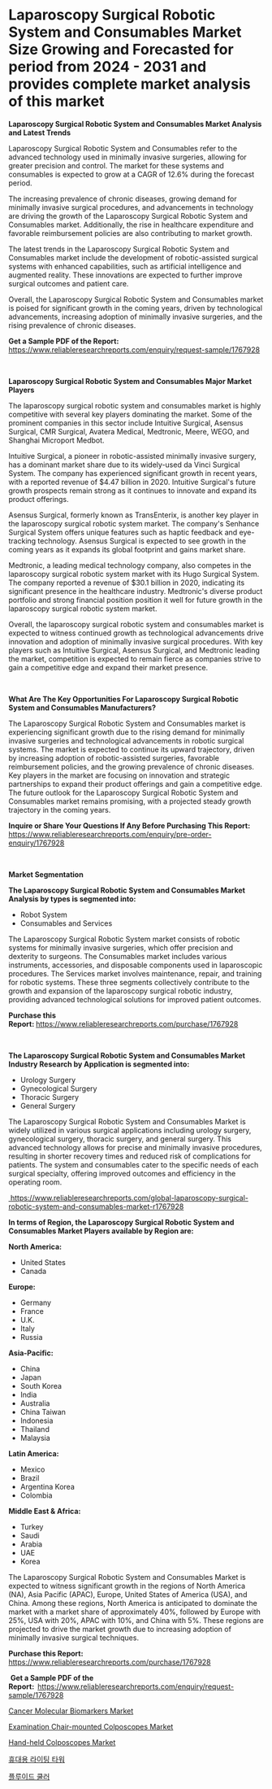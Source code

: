 <p><h1>Laparoscopy Surgical Robotic System and Consumables Market Size Growing and Forecasted for period from 2024 - 2031 and provides complete market analysis of this market</h1></p><p><strong>Laparoscopy Surgical Robotic System and Consumables Market Analysis and Latest Trends</strong></p>
<p><p>Laparoscopy Surgical Robotic System and Consumables refer to the advanced technology used in minimally invasive surgeries, allowing for greater precision and control. The market for these systems and consumables is expected to grow at a CAGR of 12.6% during the forecast period. </p><p>The increasing prevalence of chronic diseases, growing demand for minimally invasive surgical procedures, and advancements in technology are driving the growth of the Laparoscopy Surgical Robotic System and Consumables market. Additionally, the rise in healthcare expenditure and favorable reimbursement policies are also contributing to market growth.</p><p>The latest trends in the Laparoscopy Surgical Robotic System and Consumables market include the development of robotic-assisted surgical systems with enhanced capabilities, such as artificial intelligence and augmented reality. These innovations are expected to further improve surgical outcomes and patient care.</p><p>Overall, the Laparoscopy Surgical Robotic System and Consumables market is poised for significant growth in the coming years, driven by technological advancements, increasing adoption of minimally invasive surgeries, and the rising prevalence of chronic diseases.</p></p>
<p><strong>Get a Sample PDF of the Report:&nbsp;</strong> <a href="https://www.reliableresearchreports.com/enquiry/request-sample/1767928">https://www.reliableresearchreports.com/enquiry/request-sample/1767928</a></p>
<p>&nbsp;</p>
<p><strong>Laparoscopy Surgical Robotic System and Consumables Major Market Players</strong></p>
<p><p>The laparoscopy surgical robotic system and consumables market is highly competitive with several key players dominating the market. Some of the prominent companies in this sector include Intuitive Surgical, Asensus Surgical, CMR Surgical, Avatera Medical, Medtronic, Meere, WEGO, and Shanghai Microport Medbot. </p><p>Intuitive Surgical, a pioneer in robotic-assisted minimally invasive surgery, has a dominant market share due to its widely-used da Vinci Surgical System. The company has experienced significant growth in recent years, with a reported revenue of $4.47 billion in 2020. Intuitive Surgical's future growth prospects remain strong as it continues to innovate and expand its product offerings.</p><p>Asensus Surgical, formerly known as TransEnterix, is another key player in the laparoscopy surgical robotic system market. The company's Senhance Surgical System offers unique features such as haptic feedback and eye-tracking technology. Asensus Surgical is expected to see growth in the coming years as it expands its global footprint and gains market share.</p><p>Medtronic, a leading medical technology company, also competes in the laparoscopy surgical robotic system market with its Hugo Surgical System. The company reported a revenue of $30.1 billion in 2020, indicating its significant presence in the healthcare industry. Medtronic's diverse product portfolio and strong financial position position it well for future growth in the laparoscopy surgical robotic system market.</p><p>Overall, the laparoscopy surgical robotic system and consumables market is expected to witness continued growth as technological advancements drive innovation and adoption of minimally invasive surgical procedures. With key players such as Intuitive Surgical, Asensus Surgical, and Medtronic leading the market, competition is expected to remain fierce as companies strive to gain a competitive edge and expand their market presence.</p></p>
<p>&nbsp;</p>
<p><strong>What Are The Key Opportunities For Laparoscopy Surgical Robotic System and Consumables Manufacturers?</strong></p>
<p><p>The Laparoscopy Surgical Robotic System and Consumables market is experiencing significant growth due to the rising demand for minimally invasive surgeries and technological advancements in robotic surgical systems. The market is expected to continue its upward trajectory, driven by increasing adoption of robotic-assisted surgeries, favorable reimbursement policies, and the growing prevalence of chronic diseases. Key players in the market are focusing on innovation and strategic partnerships to expand their product offerings and gain a competitive edge. The future outlook for the Laparoscopy Surgical Robotic System and Consumables market remains promising, with a projected steady growth trajectory in the coming years.</p></p>
<p><strong>Inquire or Share Your Questions If Any Before Purchasing This Report:</strong> <a href="https://www.reliableresearchreports.com/enquiry/pre-order-enquiry/1767928">https://www.reliableresearchreports.com/enquiry/pre-order-enquiry/1767928</a></p>
<p>&nbsp;</p>
<p><strong>Market Segmentation</strong></p>
<p><strong>The Laparoscopy Surgical Robotic System and Consumables Market Analysis by types is segmented into:</strong></p>
<p><ul><li>Robot System</li><li>Consumables and Services</li></ul></p>
<p><p>The Laparoscopy Surgical Robotic System market consists of robotic systems for minimally invasive surgeries, which offer precision and dexterity to surgeons. The Consumables market includes various instruments, accessories, and disposable components used in laparoscopic procedures. The Services market involves maintenance, repair, and training for robotic systems. These three segments collectively contribute to the growth and expansion of the laparoscopy surgical robotic industry, providing advanced technological solutions for improved patient outcomes.</p></p>
<p><strong>Purchase this Report:&nbsp;</strong><a href="https://www.reliableresearchreports.com/purchase/1767928">https://www.reliableresearchreports.com/purchase/1767928</a></p>
<p>&nbsp;</p>
<p><strong>The Laparoscopy Surgical Robotic System and Consumables Market Industry Research by Application is segmented into:</strong></p>
<p><ul><li>Urology Surgery</li><li>Gynecological Surgery</li><li>Thoracic Surgery</li><li>General Surgery</li></ul></p>
<p><p>The Laparoscopy Surgical Robotic System and Consumables Market is widely utilized in various surgical applications including urology surgery, gynecological surgery, thoracic surgery, and general surgery. This advanced technology allows for precise and minimally invasive procedures, resulting in shorter recovery times and reduced risk of complications for patients. The system and consumables cater to the specific needs of each surgical specialty, offering improved outcomes and efficiency in the operating room.</p></p>
<p><a href="https://www.reliableresearchreports.com/global-laparoscopy-surgical-robotic-system-and-consumables-market-r1767928">&nbsp;https://www.reliableresearchreports.com/global-laparoscopy-surgical-robotic-system-and-consumables-market-r1767928</a></p>
<p><strong>In terms of Region, the Laparoscopy Surgical Robotic System and Consumables Market Players available by Region are:</strong></p>
<p>
    <p> <strong> North America: </strong>
        <ul>
            <li>United States</li>
            <li>Canada</li>
        </ul>
        </p> 
    <p> <strong> Europe: </strong>
        <ul>
            <li>Germany</li>
            <li>France</li>
            <li>U.K.</li>
            <li>Italy</li>
            <li>Russia</li>
        </ul>
        </p> 
    <p> <strong> Asia-Pacific: </strong>
        <ul>
            <li>China</li>
            <li>Japan</li>
            <li>South Korea</li>
            <li>India</li>
            <li>Australia</li>
            <li>China Taiwan</li>
            <li>Indonesia</li>
            <li>Thailand</li>
            <li>Malaysia</li>
        </ul>
        </p> 
    <p> <strong> Latin America: </strong>
        <ul>
            <li>Mexico</li>
            <li>Brazil</li>
            <li>Argentina Korea</li>
            <li>Colombia</li>
        </ul>
        </p> 
    <p> <strong> Middle East & Africa: </strong>
        <ul>
            <li>Turkey</li>
            <li>Saudi</li>
            <li>Arabia</li>
            <li>UAE</li>
            <li>Korea</li>
        </ul>
    </p>
    </p>
<p><p>The Laparoscopy Surgical Robotic System and Consumables Market is expected to witness significant growth in the regions of North America (NA), Asia Pacific (APAC), Europe, United States of America (USA), and China. Among these regions, North America is anticipated to dominate the market with a market share of approximately 40%, followed by Europe with 25%, USA with 20%, APAC with 10%, and China with 5%. These regions are projected to drive the market growth due to increasing adoption of minimally invasive surgical techniques.</p></p>
<p><strong>Purchase this Report: </strong><a href="https://www.reliableresearchreports.com/purchase/1767928">https://www.reliableresearchreports.com/purchase/1767928</a></p>
<p>&nbsp;<strong>Get a Sample PDF of the Report:&nbsp;&nbsp;</strong><a href="https://www.reliableresearchreports.com/enquiry/request-sample/1767928">https://www.reliableresearchreports.com/enquiry/request-sample/1767928</a></p>
<p><strong></strong></p>
<p><p><a href="https://github.com/rionkhanvai01/Market-Research-Report-List-1/blob/main/cancer-molecular-biomarkers-market.md">Cancer Molecular Biomarkers Market</a></p><p><a href="https://github.com/ctanaka235/Market-Research-Report-List-1/blob/main/examination-chair-mounted-colposcopes-market.md">Examination Chair-mounted Colposcopes Market</a></p><p><a href="https://github.com/yazulaeha/Market-Research-Report-List-1/blob/main/hand-held-colposcopes-market.md">Hand-held Colposcopes Market</a></p><p><a href="https://github.com/erwindropdead54/Market-Research-Report-List-2/blob/main/712804276435.md">휴대용 라이팅 타워</a></p><p><a href="https://github.com/alfitoms13/Market-Research-Report-List-2/blob/main/373791776436.md">플루이드 쿨러</a></p></p>